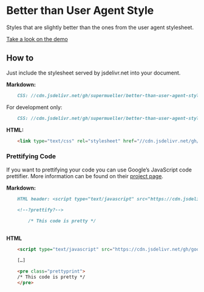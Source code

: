Better than User Agent Style
==============================
Styles that are slightly better than the ones from the user agent stylesheet.

[Take a look on the demo](./blob/master/demo/index.md)

How to
------

Just include the stylesheet served by jsdelivr.net into your document.

**Markdown:**

```md
	CSS: //cdn.jsdelivr.net/gh/supermueller/better-than-user-agent-style/css/styles.css
```

For development only:

```md
	CSS: //cdn.jsdelivr.net/gh/supermueller/better-than-user-agent-style@latest/css/styles.css
```

**HTML:**

```html
	<link type="text/css" rel="stylesheet" href="//cdn.jsdelivr.net/gh/supermueller/better-than-user-agent-style/css/styles.css">
```

### Prettifying Code

If you want to prettifying your code you can use Google’s JavaScript code prettifier. More information can be found on their [project page](https://github.com/google/code-prettify/blob/master/docs/getting_started.md).

**Markdown:**

```md
	HTML header: <script type="text/javascript" src="https://cdn.jsdelivr.net/gh/google/code-prettify/loader/run_prettify.js"></script>

	<!--?prettify?-->
		
		/* This code is pretty */
		
```
		
**HTML**

```html
	<script type="text/javascript" src="https://cdn.jsdelivr.net/gh/google/code-prettify/loader/run_prettify.js"></script>

	[…]

	<pre class="prettyprint">
	/* This code is pretty */
	</pre>

```
